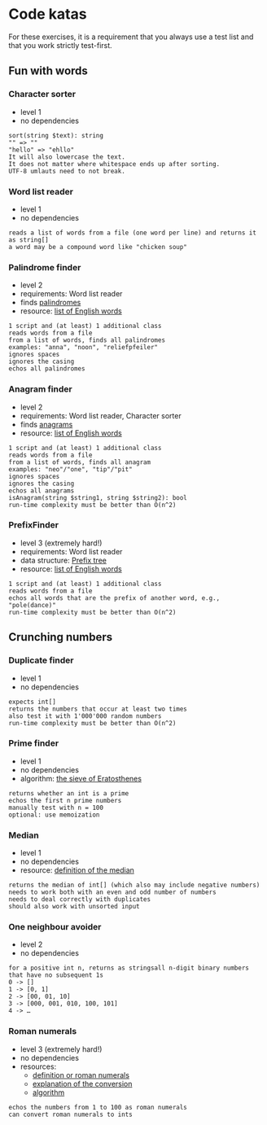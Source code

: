 # Code katas

For these exercises, it is a requirement that you always use a test list and
that you work strictly test-first.

## Fun with words

### Character sorter
- level 1
- no dependencies

```
sort(string $text): string
"" => ""
"hello" => "ehllo"
It will also lowercase the text.
It does not matter where whitespace ends up after sorting.
UTF-8 umlauts need to not break.
```

### Word list reader
- level 1
- no dependencies

```
reads a list of words from a file (one word per line) and returns it as string[]
a word may be a compound word like "chicken soup"
```

### Palindrome finder
- level 2
- requirements: Word list reader
- finds [palindromes](https://en.wikipedia.org/wiki/Palindrome)
- resource: [list of English words](https://github.com/dwyl/english-words)

```
1 script and (at least) 1 additional class
reads words from a file
from a list of words, finds all palindromes
examples: "anna", "noon", "reliefpfeiler"
ignores spaces
ignores the casing
echos all palindromes
```

### Anagram finder
- level 2
- requirements: Word list reader, Character sorter
- finds [anagrams](https://en.wikipedia.org/wiki/Anagram)
- resource: [list of English words](https://github.com/dwyl/english-words)

```
1 script and (at least) 1 additional class
reads words from a file
from a list of words, finds all anagram
examples: "neo"/"one", "tip"/"pit"
ignores spaces
ignores the casing
echos all anagrams
isAnagram(string $string1, string $string2): bool
run-time complexity must be better than O(n^2)
```

### PrefixFinder
- level 3 (extremely hard!)
- requirements: Word list reader
- data structure: [Prefix tree](https://en.wikipedia.org/wiki/Trie)
- resource: [list of English words](https://github.com/dwyl/english-words)

```
1 script and (at least) 1 additional class
reads words from a file
echos all words that are the prefix of another word, e.g., "pole(dance)"
run-time complexity must be better than O(n^2)
```

## Crunching numbers

### Duplicate finder
- level 1
- no dependencies

```
expects int[]
returns the numbers that occur at least two times
also test it with 1'000'000 random numbers
run-time complexity must be better than O(n^2)
```

### Prime finder
- level 1
- no dependencies
- algorithm: [the sieve of Eratosthenes](https://en.wikipedia.org/wiki/Sieve_of_Eratosthenes)

```
returns whether an int is a prime
echos the first n prime numbers
manually test with n = 100
optional: use memoization
```

### Median
- level 1
- no dependencies
- resource: [definition of the median](https://en.wikipedia.org/wiki/Median)

```
returns the median of int[] (which also may include negative numbers)
needs to work both with an even and odd number of numbers
needs to deal correctly with duplicates
should also work with unsorted input
```

### One neighbour avoider
- level 2
- no dependencies

```
for a positive int n, returns as stringsall n-digit binary numbers that have no subsequent 1s
0 -> []
1 -> [0, 1]
2 -> [00, 01, 10]
3 -> [000, 001, 010, 100, 101]
4 -> …
```

### Roman numerals
- level 3 (extremely hard!)
- no dependencies
- resources:
  - [definition or roman numerals](https://en.wikipedia.org/wiki/Roman_numerals)
  - [explanation of the conversion](https://www.mathsisfun.com/roman-numerals.html)
  - [algorithm](http://blog.functionalfun.net/2009/01/project-euler-89-converting-to-and-from.html)

```
echos the numbers from 1 to 100 as roman numerals
can convert roman numerals to ints
```
